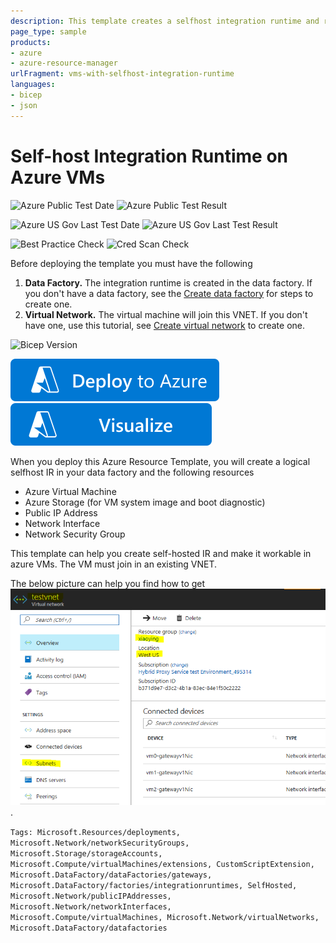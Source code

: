 ```yaml
---
description: This template creates a selfhost integration runtime and registers it on Azure virtual machines
page_type: sample
products:
- azure
- azure-resource-manager
urlFragment: vms-with-selfhost-integration-runtime
languages:
- bicep
- json
---
```

# Self-host Integration Runtime on Azure VMs

![Azure Public Test Date](https://azurequickstartsservice.blob.core.windows.net/badges/quickstarts/microsoft.compute/vms-with-selfhost-integration-runtime/PublicLastTestDate.svg)
![Azure Public Test Result](https://azurequickstartsservice.blob.core.windows.net/badges/quickstarts/microsoft.compute/vms-with-selfhost-integration-runtime/PublicDeployment.svg)

![Azure US Gov Last Test Date](https://azurequickstartsservice.blob.core.windows.net/badges/quickstarts/microsoft.compute/vms-with-selfhost-integration-runtime/FairfaxLastTestDate.svg)
![Azure US Gov Last Test Result](https://azurequickstartsservice.blob.core.windows.net/badges/quickstarts/microsoft.compute/vms-with-selfhost-integration-runtime/FairfaxDeployment.svg)

![Best Practice Check](https://azurequickstartsservice.blob.core.windows.net/badges/quickstarts/microsoft.compute/vms-with-selfhost-integration-runtime/BestPracticeResult.svg)
![Cred Scan Check](https://azurequickstartsservice.blob.core.windows.net/badges/quickstarts/microsoft.compute/vms-with-selfhost-integration-runtime/CredScanResult.svg)

Before deploying the template you must have the following

1. **Data Factory.** The integration runtime is created in the data factory. If you don't have a data factory,  see the [Create data factory](https://learn.microsoft.com/azure/data-factory/data-factory-move-data-between-onprem-and-cloud#create-data-factory) for steps to create one.
2. **Virtual Network.** The virtual machine will join this VNET. If you don't have one, use this tutorial, see [Create virtual network](https://learn.microsoft.com/azure/virtual-network/virtual-networks-create-vnet-arm-pportal#create-a-virtual-network) to create one.

![Bicep Version](https://azurequickstartsservice.blob.core.windows.net/badges/quickstarts/microsoft.compute/vms-with-selfhost-integration-runtime/BicepVersion.svg)

[![Deploy To Azure](https://raw.githubusercontent.com/Azure/azure-quickstart-templates/master/1-CONTRIBUTION-GUIDE/images/deploytoazure.svg?sanitize=true)](https://portal.azure.com/#create/Microsoft.Template/uri/https%3A%2F%2Fraw.githubusercontent.com%2FAzure%2Fazure-quickstart-templates%2Fmaster%2Fquickstarts%2Fmicrosoft.compute%2Fvms-with-selfhost-integration-runtime%2Fazuredeploy.json)  [![Visualize](https://raw.githubusercontent.com/Azure/azure-quickstart-templates/master/1-CONTRIBUTION-GUIDE/images/visualizebutton.svg?sanitize=true)](http://armviz.io/#/?load=https%3A%2F%2Fraw.githubusercontent.com%2FAzure%2Fazure-quickstart-templates%2Fmaster%2Fquickstarts%2Fmicrosoft.compute%2Fvms-with-selfhost-integration-runtime%2Fazuredeploy.json)

When you deploy this Azure Resource Template, you will create a logical selfhost IR in your data factory and the following resources

- Azure Virtual Machine
- Azure Storage (for VM system image and boot diagnostic)
- Public IP Address
- Network Interface
- Network Security Group

This template can help you create self-hosted IR and make it workable in azure VMs. The VM must join in an existing VNET.

The below picture can help you find how to get ![vnet and subnet information](images/vnet.png).

`Tags: Microsoft.Resources/deployments, Microsoft.Network/networkSecurityGroups, Microsoft.Storage/storageAccounts, Microsoft.Compute/virtualMachines/extensions, CustomScriptExtension, Microsoft.DataFactory/dataFactories/gateways, Microsoft.DataFactory/factories/integrationruntimes, SelfHosted, Microsoft.Network/publicIPAddresses, Microsoft.Network/networkInterfaces, Microsoft.Compute/virtualMachines, Microsoft.Network/virtualNetworks, Microsoft.DataFactory/datafactories`
